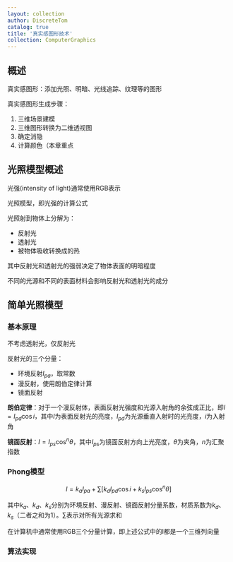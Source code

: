 ```yaml
---
layout: collection
author: DiscreteTom
catalog: true
title: '真实感图形技术'
collection: ComputerGraphics
---
```


## 概述

真实感图形：添加光照、明暗、光线追踪、纹理等的图形

真实感图形生成步骤：
1. 三维场景建模
2. 三维图形转换为二维透视图
3. 确定消隐
4. 计算颜色（本章重点

## 光照模型概述

光强(intensity of light)通常使用RGB表示

光照模型，即光强的计算公式

光照射到物体上分解为：
- 反射光
- 透射光
- 被物体吸收转换成的热

其中反射光和透射光的强弱决定了物体表面的明暗程度

不同的光源和不同的表面材料会影响反射光和透射光的成分

## 简单光照模型

### 基本原理

不考虑透射光，仅反射光

反射光的三个分量：
- 环境反射$I_{pa}$，取常数
- 漫反射，使用朗伯定律计算
- 镜面反射

**朗伯定律**：对于一个漫反射体，表面反射光强度和光源入射角的余弦成正比，即$I = I_{pd} \cos i$，其中$I$为表面反射光的亮度，$I_{pd}$为光源垂直入射时的光亮度，$i$为入射角

**镜面反射**：$I = I_{ps}\cos^n\theta$，其中$I_{ps}$为镜面反射方向上光亮度，$\theta$为夹角，$n$为汇聚指数

### Phong模型

$$
I = k_aI_{pa}+\sum[k_dI_{pd}\cos i+k_sI_{ps}\cos^n\theta]
$$

其中$k_a$、$k_d$、$k_s$分别为环境反射、漫反射、镜面反射分量系数，材质系数为$k_d$、$k_s$（二者之和为1）。$\sum$表示对所有光源求和

在计算机中通常使用RGB三个分量计算，即上述公式中的I都是一个三维列向量

### 算法实现

